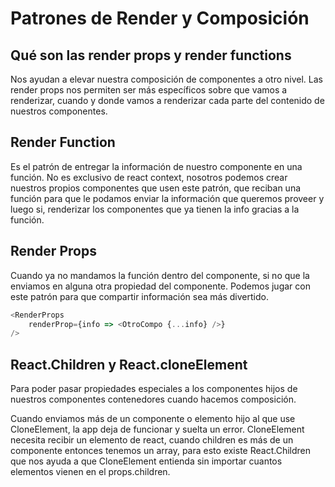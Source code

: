 # Patrones de Render y Composición

## Qué son las render props y render functions

Nos ayudan a elevar nuestra composición de componentes a otro nivel.
Las render props nos permiten ser más específicos sobre que vamos a renderizar, cuando y donde vamos a renderizar cada parte del contenido de nuestros componentes.

## Render Function

Es el patrón de entregar la información de nuestro componente en una función. No es exclusivo de react context, nosotros podemos crear nuestros propios componentes que usen este patrón, que reciban una función para que le podamos enviar la información que queremos proveer y luego si, renderizar los componentes que ya tienen la info gracias a la función.

## Render Props

Cuando ya no mandamos la función dentro del componente, si no que la enviamos en alguna otra propiedad del componente. Podemos jugar con este patrón para que compartir información sea más divertido.

```js
<RenderProps
	renderProp={info => <OtroCompo {...info} />}
/>
```

## React.Children y React.cloneElement
Para poder pasar propiedades especiales a los componentes hijos de nuestros componentes contenedores cuando hacemos composición.

Cuando enviamos más de un componente o elemento hijo al que use CloneElement, la app deja de funcionar y suelta un error. CloneElement necesita recibir un elemento de react, cuando children es más de un componente entonces tenemos un array, para esto existe React.Children que nos ayuda a que CloneElement entienda sin importar cuantos elementos vienen en el props.children.